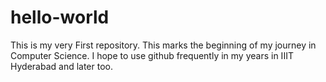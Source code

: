 # hello-world
This is my very First repository. This marks the beginning of my journey in Computer Science. I hope to use github frequently in my years in IIIT Hyderabad and later too.
